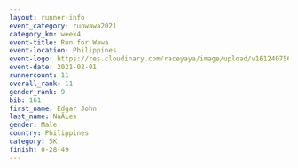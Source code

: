 ```yaml
--- 
layout: runner-info 
event_category: runwawa2021 
category_km: week4 
event-title: Run for Wawa 
event-location: Philippines 
event-logo: https://res.cloudinary.com/raceyaya/image/upload/v1612407562/logo/2021/i-ran-wawa-logo_syijlo.jpg 
event-date: 2021-02-01 
runnercount: 11
overall_rank: 11
gender_rank: 9
bib: 161
first_name: Edgar John
last_name: NaÃ±es
gender: Male
country: Philippines
category: 5K
finish: 0-28-49
--- 
```


